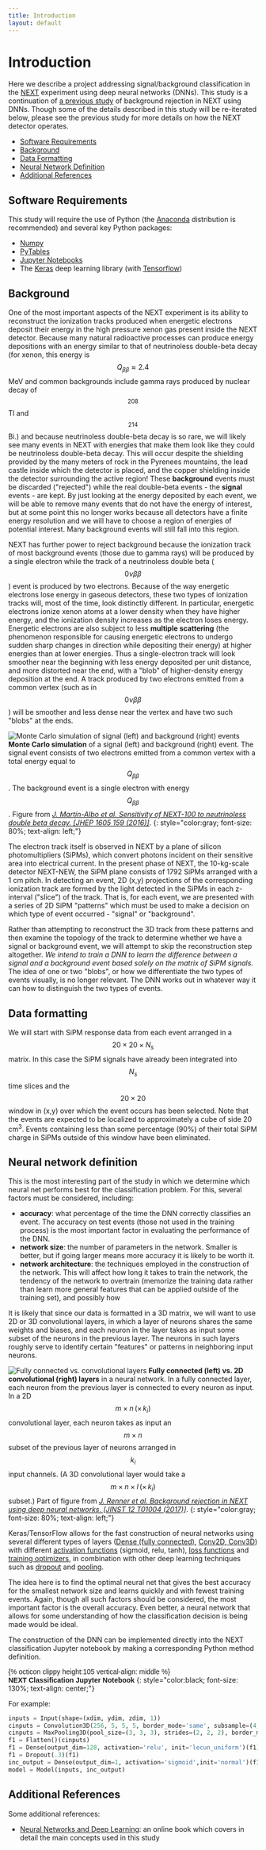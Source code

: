 ```yaml
---
title: Introduction
layout: default
---
```


<script type="text/javascript"
    src="http://cdn.mathjax.org/mathjax/latest/MathJax.js?config=TeX-AMS-MML_HTMLorMML">
</script>

# Introduction

Here we describe a project addressing signal/background classification in the [NEXT](http://next.ific.uv.es/next) experiment using deep neural networks (DNNs). This study is a continuation of [a previous study](https://arxiv.org/abs/1609.06202) of background rejection in NEXT using DNNs.  Though some of the details described in this study will be re-iterated below, please see the previous study for more details on how the NEXT detector operates.

- [Software Requirements](#software-requirements)
- [Background](#background)
- [Data Formatting](#data-formatting)
- [Neural Network Definition](#neural-network-definition)
- [Additional References](#additional-references)

## Software Requirements
This study will require the use of Python (the [Anaconda](https://www.continuum.io) distribution is recommended) and several key Python packages:

- [Numpy](http://www.numpy.org/)
- [PyTables](http://www.pytables.org/)
- [Jupyter Notebooks](http://jupyter.org/)
- The [Keras](https://keras.io) deep learning library (with [Tensorflow](https://www.tensorflow.org))

## Background

One of the most important aspects of the NEXT experiment is its ability to reconstruct the ionization tracks produced when energetic electrons deposit their energy in the high pressure xenon gas present inside the NEXT detector.  Because many natural radioactive processes can produce energy depositions with an energy similar to that of neutrinoless double-beta decay (for xenon, this energy is $$ Q_{\beta\beta} \approx 2.4 $$ MeV and common backgrounds include gamma rays produced by nuclear decay of $$^{208}$$Tl and $$^{214}$$Bi.) and because neutrinoless double-beta decay is so rare, we will likely see many events in NEXT with energies that make them look like they could be neutrinoless double-beta decay.  This will occur despite the shielding provided by the many meters of rock in the Pyrenees mountains, the lead castle inside which the detector is placed, and the copper shielding inside the detector surrounding the active region!  These **background** events must be discarded ("rejected") while the real double-beta events - the **signal** events - are kept.  By just looking at the energy deposited by each event, we will be able to remove many events that do not have the energy of interest, but at some point this no longer works because all detectors have a finite energy resolution and we will have to choose a region of energies of potential interest.  Many background events will still fall into this region.

NEXT has further power to reject background because the ionization track of most background events (those due to gamma rays) will be produced by a single electron while the track of a neutrinoless double beta ($$0\nu\beta\beta$$) event is produced by two electrons.  Because of the way energetic electrons lose energy in gaseous detectors, these two types of ionization tracks will, most of the time, look distinctly different.  In particular, energetic electrons ionize xenon atoms at a lower density when they have higher energy, and the ionization density increases as the electron loses energy.  Energetic electrons are also subject to less **multiple scattering** (the phenomenon responsible for causing energetic electrons to undergo sudden sharp changes in direction while depositing their energy) at higher energies than at lower energies.  Thus a single-electron track will look smoother near the beginning with less energy deposited per unit distance, and more distorted near the end, with a "blob" of higher-density energy deposition at the end.  A track produced by two electrons emitted from a common vertex (such as in $$0\nu\beta \beta$$) will be smoother and less dense near the vertex and have two such "blobs" at the ends.

![Monte Carlo simulation of signal (left) and background (right) events](fig/fig_blobs.png)
**Monte Carlo simulation** of a signal (left) and background (right) event.  The signal event consists of two electrons emitted from a common vertex with a total energy equal to $$Q_{\beta\beta}$$.  The background event is a single electron with energy $$Q_{\beta\beta}$$.  Figure from [*J. Mart&iacute;n-Albo et al.  Sensitivity of NEXT-100 to neutrinoless double beta decay.  \[JHEP 1605 159 (2016)\]*](https://arxiv.org/abs/1511.09246).
{: style="color:gray; font-size: 80%; text-align: left;"}

The electron track itself is observed in NEXT by a plane of silicon photomultipliers (SiPMs), which convert photons incident on their sensitive area into electrical current.  In the present phase of NEXT, the 10-kg-scale detector NEXT-NEW, the SiPM plane consists of 1792 SiPMs arranged with a 1 cm pitch.  In detecting an event, 2D (x,y) projections of the corresponding ionization track are formed by the light detected in the SiPMs in each z-interval ("slice") of the track.  That is, for each event, we are presented with a series of 2D SiPM "patterns" which must be used to make a decision on which type of event occurred - "signal" or "background".  

Rather than attempting to reconstruct the 3D track from these patterns and then examine the topology of the track to determine whether we have a signal or background event, we will attempt to skip the reconstruction step altogether.  *We intend to train a DNN to learn the difference between a signal and a background event based solely on the matrix of SiPM signals.*  The idea of one or two "blobs", or how we differentiate the two types of events visually, is no longer relevant.  The DNN works out in whatever way it can how to distinguish the two types of events.

## Data formatting

We will start with SiPM response data from each event arranged in a $$20\times 20\times N_s$$ matrix.  In this case the SiPM signals have already been integrated into $$N_s$$ time slices and the $$20\times 20$$ window in (x,y) over which the event occurs has been selected.  Note that the events are expected to be localized to approximately a cube of side 20 cm<sup>3</sup>.  Events containing less than some percentage (90%) of their total SiPM charge in SiPMs outside of this window have been eliminated.

## Neural network definition

This is the most interesting part of the study in which we determine which neural net performs best for the classification problem.  For this, several factors must be considered, including:

- **accuracy**: what percentage of the time the DNN correctly classifies an event.  The accuracy on test events (those not used in the training process) is the most important factor in evaluating the performance of the DNN.
- **network size**: the number of parameters in the network.  Smaller is better, but if going larger means more accuracy it is likely to be worth it.
- **network architecture**: the techniques employed in the construction of the network.  This will affect how long it takes to train the network, the tendency of the network to overtrain (memorize the training data rather than learn more general features that can be applied outside of the training set), and possibly how 

It is likely that since our data is formatted in a 3D matrix, we will want to use 2D or 3D convolutional layers, in which a layer of neurons shares the same weights and biases, and each neuron in the layer takes as input some subset of the neurons in the previous layer.  The neurons in such layers roughly serve to identify certain "features" or patterns in neighboring input neurons.

![Fully connected vs. convolutional layers](fig/fig_NNs.png)
**Fully connected (left) vs. 2D convolutional (right) layers** in a neural network.  In a fully connected layer, each neuron from the previous layer is connected to every neuron as input.  In a 2D $$m\times n\,(\times\,k_i)$$ convolutional layer, each neuron takes as input an $$m\times n$$ subset of the previous layer of neurons arranged in $$k_i$$ input channels.  (A 3D convolutional layer would take a $$m\times n\times l\, (\times\, k_i)$$ subset.)  Part of figure from [*J. Renner et al.  Background rejection in NEXT using deep neural networks. \[JINST 12 T01004 (2017)\]*](https://arxiv.org/abs/1609.06202).
{: style="color:gray; font-size: 80%; text-align: left;"}

Keras/TensorFlow allows for the fast construction of neural networks using several different types of layers ([Dense (fully connected)](https://keras.io/layers/core/), [Conv2D, Conv3D](https://keras.io/layers/convolutional/)) with different [activation functions](https://keras.io/activations/) (sigmoid, relu, tanh), [loss functions](https://keras.io/losses/) and [training optimizers](https://keras.io/optimizers/), in combination with other deep learning techniques such as [dropout](https://keras.io/layers/core/#dropout) and [pooling](https://keras.io/layers/pooling/).

The idea here is to find the optimal neural net that gives the best accuracy for the smallest network size and learns quickly and with fewest training events.  Again, though all such factors should be considered, the most important factor is the overall accuracy.  Even better, a neural network that allows for some understanding of how the classification decision is being made would be ideal.

The construction of the DNN can be implemented directly into the NEXT classification Jupyter notebook by making a corresponding Python method definition.

<a style="text-decoration: none; font-family: verdana, arial;" href="https://github.com/jerenner/next-dnn-topology">{% octicon clippy height:105 vertical-align: middle %}
<br>**NEXT Classification Jupyter Notebook**</a>
{: style="color:black; font-size: 130%; text-align: center;"}

For example:

```python
inputs = Input(shape=(xdim, ydim, zdim, 1))
cinputs = Convolution3D(256, 5, 5, 5, border_mode='same', subsample=(4, 4, 4), activation='relu',init='lecun_uniform')(inputs)
cinputs = MaxPooling3D(pool_size=(3, 3, 3), strides=(2, 2, 2), border_mode='same', dim_ordering='default')(cinputs)
f1 = Flatten()(cinputs)
f1 = Dense(output_dim=128, activation='relu', init='lecun_uniform')(f1)
f1 = Dropout(.3)(f1)
inc_output = Dense(output_dim=1, activation='sigmoid',init='normal')(f1)
model = Model(inputs, inc_output)
```

## Additional References
Some additional references:

- [Neural Networks and Deep Learning](http://neuralnetworksanddeeplearning.com/): an online book which covers in detail the main concepts used in this study